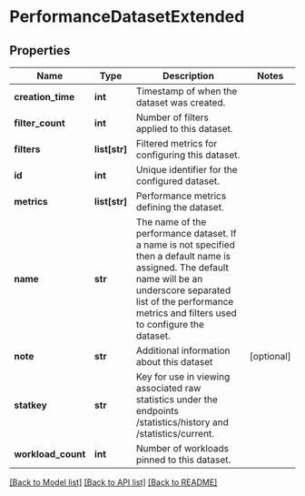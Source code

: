 # PerformanceDatasetExtended

## Properties
Name | Type | Description | Notes
------------ | ------------- | ------------- | -------------
**creation_time** | **int** | Timestamp of when the dataset was created. | 
**filter_count** | **int** | Number of filters applied to this dataset. | 
**filters** | **list[str]** | Filtered metrics for configuring this dataset. | 
**id** | **int** | Unique identifier for the configured dataset. | 
**metrics** | **list[str]** | Performance metrics defining the dataset. | 
**name** | **str** | The name of the performance dataset. If a name is not specified then a default name is assigned. The default name will be an underscore separated list of the performance metrics and filters used to configure the dataset. | 
**note** | **str** | Additional information about this dataset | [optional] 
**statkey** | **str** | Key for use in viewing associated raw statistics under the endpoints /statistics/history and /statistics/current. | 
**workload_count** | **int** | Number of workloads pinned to this dataset. | 

[[Back to Model list]](../README.md#documentation-for-models) [[Back to API list]](../README.md#documentation-for-api-endpoints) [[Back to README]](../README.md)


